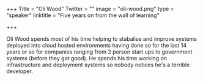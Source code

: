 +++
Title = "Oli Wood"
Twitter = ""
image = "oli-wood.png"
type = "speaker"
linktitle = "Five years on from the wall of learning"

+++

Oli Wood spends most of his time helping to stabalise and improve systems deployed into cloud hosted environments having done so for the last 14 years or so for companies ranging from 2 person start ups to government systems (before they got good). He spends his time working on infrastructure and deployment systems so nobody notices he's a terrible developer.
